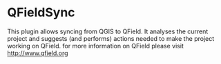 # QFieldSync
This plugin allows syncing from QGIS to QField. 
It analyses the current project and suggests (and performs) actions needed to make the project working on QField.
for more information on QField please visit http://www.qfield.org
